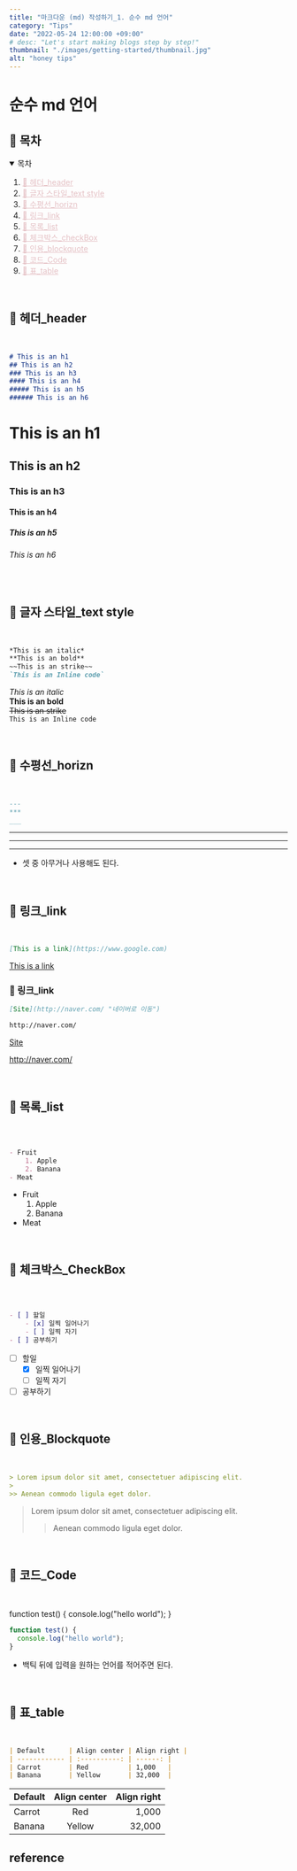 ```yaml
---
title: "마크다운 (md) 작성하기_1. 순수 md 언어"
category: "Tips"
date: "2022-05-24 12:00:00 +09:00"
# desc: "Let's start making blogs step by step!"
thumbnail: "./images/getting-started/thumbnail.jpg"
alt: "honey tips"
---
```



# 순수 md 언어


<h2 id="table-of-contents">🔎 목차</h2>
<details open="open">
  <summary> 목차</summary>
  <ol>
    <li><a href="#01" style="color:#E5C1C5">👀 헤더_header</a></li>
    <li><a href="#02" style="color:#E5C1C5">👀 글자 스타일_text style</a></li>
    <li><a href="#03" style="color:#E5C1C5">👀 수평선_horizn</a></li>
    <li><a href="#04" style="color:#E5C1C5">👀 링크_link</a></li>
    <li><a href="#05" style="color:#E5C1C5">👀 목록_list</a></li>
    <li><a href="#06" style="color:#E5C1C5">👀 체크박스_checkBox</a></li>
    <li><a href="#07" style="color:#E5C1C5">👀 인용_blockquote</a></li>
    <li><a href="#08" style="color:#E5C1C5">👀 코드_Code</a></li>
    <li><a href="#09" style="color:#E5C1C5">👀 표_table</a></li>
  </ol>
</details>

<br>
<h2 id="01">👀 헤더_header</h2>
<br>

```md
# This is an h1
## This is an h2
### This is an h3
#### This is an h4
##### This is an h5
###### This is an h6
```

# This is an h1
## This is an h2
### This is an h3
#### This is an h4
##### This is an h5
###### This is an h6

<br>
<h2 id="02">👀 글자 스타일_text style</h2>
<br>

```md
*This is an italic*
**This is an bold**
~~This is an strike~~
`This is an Inline code`
```

*This is an italic*  
**This is an bold**  
~~This is an strike~~  
`This is an Inline code`  

<br>
<h2 id="03">👀 수평선_horizn</h2>
<br>

```md
---
***
___
```

---
***
___

* 셋 중 아무거나 사용해도 된다.

<br>
<h2 id="04">👀 링크_link</h2>
<br>

```md
[This is a link](https://www.google.com)
```

[This is a link](https://www.google.com)
### 👀 링크_link

```md
[Site](http://naver.com/ "네이버로 이동")

http://naver.com/
```

[Site](http://naver.com/ "네이버로 이동")

http://naver.com/


<br>
<h2 id="05">👀 목록_list</h2>
<br>

```md

- Fruit
    1. Apple
    2. Banana
- Meat

```

- Fruit
    1. Apple
    2. Banana
- Meat

<br>
<h2 id="06">👀 체크박스_CheckBox</h2>
<br>

```md

- [ ] 할일
    - [x] 일찍 일어나기
    - [ ] 일찍 자기
- [ ] 공부하기

```

- [ ] 할일
    - [x] 일찍 일어나기
    - [ ] 일찍 자기
- [ ] 공부하기
    
<br>
<h2 id="06">👀 인용_Blockquote</h2>
<br>

```md
> Lorem ipsum dolor sit amet, consectetuer adipiscing elit.
>
>> Aenean commodo ligula eget dolor.
```

> Lorem ipsum dolor sit amet, consectetuer adipiscing elit.
>
>> Aenean commodo ligula eget dolor.

<br>
<h2 id="07">👀 코드_Code</h2>
<br> 

function test() {
  console.log("hello world");
}


```javascript
function test() {
  console.log("hello world");
}
```

- 백틱 뒤에 입력을 원하는 언어를 적어주면 된다.

<br>
<h2 id="08">👀 표_table</h2>
<br>


```md
| Default      | Align center | Align right |
| ------------ | :----------: | ------: |
| Carrot       | Red          | 1,000   |
| Banana       | Yellow       | 32,000  |
```

| Default      | Align center | Align right |
| ------------ | :----------: | ------: |
| Carrot       | Red          | 1,000   |
| Banana       | Yellow       | 32,000  |



## reference
